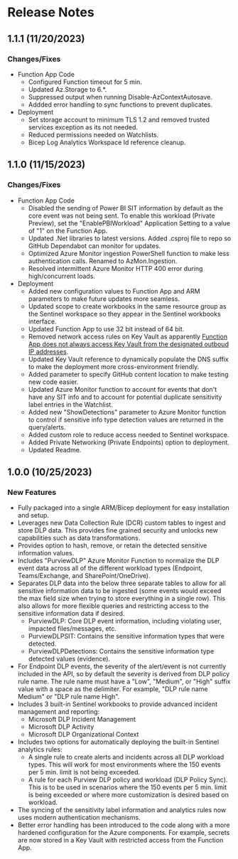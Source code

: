 # Release Notes
## 1.1.1 (11/20/2023)
### Changes/Fixes
- Function App Code
    - Configured Function timeout for 5 min.
    - Updated Az.Storage to 6.*.
    - Suppressed output when running Disable-AzContextAutosave.
    - Addded error handling to sync functions to prevent duplicates.
- Deployment
    - Set storage account to minimum TLS 1.2 and removed trusted services exception as its not needed.
    - Reduced permissions needed on Watchlists.
    - Bicep Log Analytics Workspace Id reference cleanup.
    
## 1.1.0 (11/15/2023)
### Changes/Fixes
- Function App Code
    - Disabled the sending of Power BI SIT information by default as the core event was not being sent. To enable this workload (Private Preview), set the "EnablePBIWorkload" Application Setting to a value of "1" on the Function App.
    - Updated .Net libraries to latest versions. Added .csproj file to repo so GitHub Dependabot can monitor for updates.
    - Optimized Azure Monitor ingestion PowerShell function to make less authentication calls. Renamed to AzMon.Ingestion.
    - Resolved intermittent Azure Monitor HTTP 400 error during high/concurrent loads.
- Deployment
    - Added new configuration values to Function App and ARM parameters to make future updates more seamless.
    - Updated scope to create workbooks in the same resource group as the Sentinel workspace so they appear in the Sentinel workbooks interface.
    - Updated Function App to use 32 bit instead of 64 bit.
    - Removed network access rules on Key Vault as apparently [Function App does not always access Key Vault from the designated outboud IP addresses](https://learn.microsoft.com/en-us/azure/azure-functions/ip-addresses?tabs=portal#find-outbound-ip-addresses).
    - Updated Key Vault reference to dynamically populate the DNS suffix to make the deployment more cross-environment friendly.
    - Added parameter to specify GitHub content location to make testing new code easier.
    - Updated Azure Monitor function to account for events that don't have any SIT info and to account for potential duplicate sensitivity label entries in the Watchlist.
    - Added new "ShowDetections" parameter to Azure Monitor function to control if sensitive info type detection values are returned in the query/alerts.
    - Added custom role to reduce access needed to Sentinel workspace.
    - Added Private Networking (Private Endpoints) option to deployment.
    - Updated Readme.

## 1.0.0 (10/25/2023)
### New Features
- Fully packaged into a single ARM/Bicep deployment for easy installation and setup.
- Leverages new Data Collection Rule (DCR) custom tables to ingest and store DLP data. This provides fine grained security and unlocks new capabilities such as data transformations.
- Provides option to hash, remove, or retain the detected sensitive information values.
- Includes "PurviewDLP" Azure Monitor Function to normalize the DLP event data across all of the different workload types (Endpoint, Teams/Exchange, and SharePoint/OneDrive).
- Separates DLP data into the below three separate tables to allow for all sensitive information data to be ingested (some events would exceed the max field size when trying to store everything in a single row). This also allows for more flexible queries and restricting access to the sensitive information data if desired.
    - PurviewDLP: Core DLP event information, including violating user, impacted files/messages, etc.
    - PurviewDLPSIT: Contains the sensitive information types that were detected.
    - PurviewDLPDetections: Contains the sensitive information type detected values (evidence).
- For Endpoint DLP events, the severity of the alert/event is not currently included in the API, so by default the severity is derived from DLP policy rule name. The rule name must have a "Low", "Medium", or "High" suffix value with a space as the delimiter. For example, "DLP rule name Medium" or "DLP rule name High".
- Includes 3 built-in Sentinel workbooks to provide advanced incident management and reporting:
    - Microsoft DLP Incident Management
    - Microsoft DLP Activity
    - Microsoft DLP Organizational Context
- Includes two options for automatically deploying the built-in Sentinel analytics rules:
    - A single rule to create alerts and incidents across all DLP workload types. This will work for most environments where the 150 events per 5 min. limit is not being exceeded.
    - A rule for each Purview DLP policy and workload (DLP Policy Sync). This is to be used in scenarios where the 150 events per 5 min. limit is being exceeded or where more customization is desired based on workload.
- The syncing of the sensitivity label information and analytics rules now uses modern authentication mechanisms.
- Better error handling has been introduced to the code along with a more hardened configuration for the Azure components. For example, secrets are now stored in a Key Vault with restricted access from the Function App.
